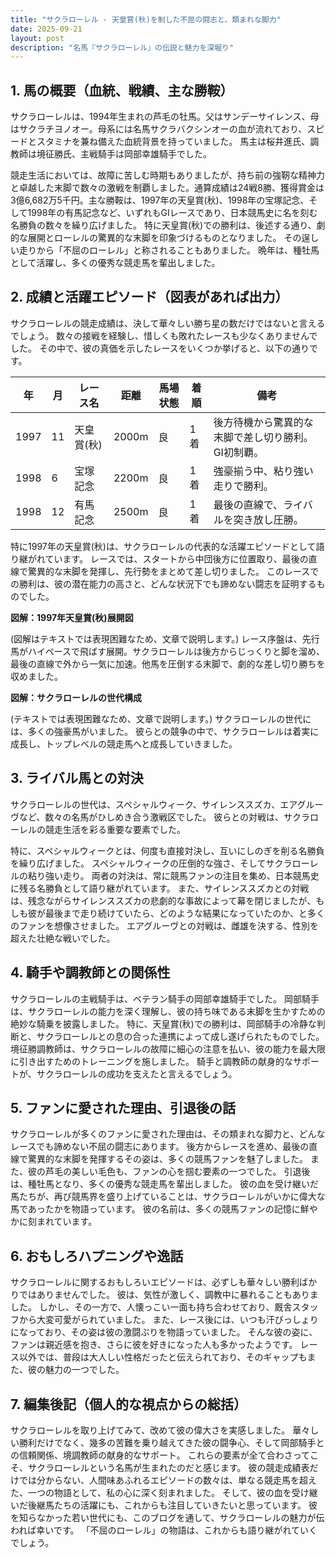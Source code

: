 ```yaml
---
title: "サクラローレル - 天皇賞(秋)を制した不屈の闘志と、類まれな脚力"
date: 2025-09-21
layout: post
description: "名馬『サクラローレル』の伝説と魅力を深堀り"
---
```


## 1. 馬の概要（血統、戦績、主な勝鞍）

サクラローレルは、1994年生まれの芦毛の牡馬。父はサンデーサイレンス、母はサクラチヨノオー。母系には名馬サクラバクシンオーの血が流れており、スピードとスタミナを兼ね備えた血統背景を持っていました。  馬主は桜井進氏、調教師は境征勝氏、主戦騎手は岡部幸雄騎手でした。

競走生活においては、故障に苦しむ時期もありましたが、持ち前の強靭な精神力と卓越した末脚で数々の激戦を制覇しました。通算成績は24戦8勝、獲得賞金は3億6,682万5千円。主な勝鞍は、1997年の天皇賞(秋)、1998年の宝塚記念、そして1998年の有馬記念など、いずれもGIレースであり、日本競馬史に名を刻む名勝負の数々を繰り広げました。  特に天皇賞(秋)での勝利は、後述する通り、劇的な展開とローレルの驚異的な末脚を印象づけるものとなりました。  その逞しい走りから「不屈のローレル」と称されることもありました。  晩年は、種牡馬として活躍し、多くの優秀な競走馬を輩出しました。


## 2. 成績と活躍エピソード（図表があれば出力）

サクラローレルの競走成績は、決して華々しい勝ち星の数だけではないと言えるでしょう。  数々の接戦を経験し、惜しくも敗れたレースも少なくありませんでした。  その中で、彼の真価を示したレースをいくつか挙げると、以下の通りです。


| 年 | 月 | レース名             | 距離 | 馬場状態 | 着順 | 備考                                                                  |
|---|----|----------------------|------|----------|------|-----------------------------------------------------------------------|
| 1997 | 11 | 天皇賞(秋)           | 2000m | 良       | 1着 | 後方待機から驚異的な末脚で差し切り勝利。GI初制覇。                             |
| 1998 | 6  | 宝塚記念             | 2200m | 良       | 1着 | 強豪揃う中、粘り強い走りで勝利。                                             |
| 1998 | 12 | 有馬記念             | 2500m | 良       | 1着 | 最後の直線で、ライバルを突き放し圧勝。                                     |


特に1997年の天皇賞(秋)は、サクラローレルの代表的な活躍エピソードとして語り継がれています。  レースでは、スタートから中団後方に位置取り、最後の直線で驚異的な末脚を発揮し、先行勢をまとめて差し切りました。  このレースでの勝利は、彼の潜在能力の高さと、どんな状況下でも諦めない闘志を証明するものでした。


**図解：1997年天皇賞(秋)展開図**

(図解はテキストでは表現困難なため、文章で説明します。)  レース序盤は、先行馬がハイペースで飛ばす展開。サクラローレルは後方からじっくりと脚を溜め、最後の直線で外から一気に加速。他馬を圧倒する末脚で、劇的な差し切り勝ちを収めました。


**図解：サクラローレルの世代構成**

(テキストでは表現困難なため、文章で説明します。)  サクラローレルの世代には、多くの強豪馬がいました。  彼らとの競争の中で、サクラローレルは着実に成長し、トップレベルの競走馬へと成長していきました。


## 3. ライバル馬との対決

サクラローレルの世代は、スペシャルウィーク、サイレンススズカ、エアグルーヴなど、数々の名馬がひしめき合う激戦区でした。  彼らとの対戦は、サクラローレルの競走生活を彩る重要な要素でした。

特に、スペシャルウィークとは、何度も直接対決し、互いにしのぎを削る名勝負を繰り広げました。  スペシャルウィークの圧倒的な強さ、そしてサクラローレルの粘り強い走り。  両者の対決は、常に競馬ファンの注目を集め、日本競馬史に残る名勝負として語り継がれています。  また、サイレンススズカとの対戦は、残念ながらサイレンススズカの悲劇的な事故によって幕を閉じましたが、もしも彼が最後まで走り続けていたら、どのような結果になっていたのか、と多くのファンを想像させました。  エアグルーヴとの対戦は、雌雄を決する、性別を超えた壮絶な戦いでした。


## 4. 騎手や調教師との関係性

サクラローレルの主戦騎手は、ベテラン騎手の岡部幸雄騎手でした。  岡部騎手は、サクラローレルの能力を深く理解し、彼の持ち味である末脚を生かすための絶妙な騎乗を披露しました。  特に、天皇賞(秋)での勝利は、岡部騎手の冷静な判断と、サクラローレルとの息の合った連携によって成し遂げられたものでした。  境征勝調教師は、サクラローレルの故障に細心の注意を払い、彼の能力を最大限に引き出すためのトレーニングを施しました。  騎手と調教師の献身的なサポートが、サクラローレルの成功を支えたと言えるでしょう。


## 5. ファンに愛された理由、引退後の話

サクラローレルが多くのファンに愛された理由は、その類まれな脚力と、どんなレースでも諦めない不屈の闘志にあります。  後方からレースを進め、最後の直線で驚異的な末脚を発揮するその姿は、多くの競馬ファンを魅了しました。  また、彼の芦毛の美しい毛色も、ファンの心を掴む要素の一つでした。  引退後は、種牡馬となり、多くの優秀な競走馬を輩出しました。  彼の血を受け継いだ馬たちが、再び競馬界を盛り上げていることは、サクラローレルがいかに偉大な馬であったかを物語っています。  彼の名前は、多くの競馬ファンの記憶に鮮やかに刻まれています。


## 6. おもしろハプニングや逸話

サクラローレルに関するおもしろいエピソードは、必ずしも華々しい勝利ばかりではありませんでした。  彼は、気性が激しく、調教中に暴れることもありました。  しかし、その一方で、人懐っこい一面も持ち合わせており、厩舎スタッフから大変可愛がられていました。  また、レース後には、いつも汗びっしょりになっており、その姿は彼の激闘ぶりを物語っていました。  そんな彼の姿に、ファンは親近感を抱き、さらに彼を好きになった人も多かったようです。  レース以外では、普段は大人しい性格だったと伝えられており、そのギャップもまた、彼の魅力の一つでした。


## 7. 編集後記（個人的な視点からの総括）

サクラローレルを取り上げてみて、改めて彼の偉大さを実感しました。  華々しい勝利だけでなく、幾多の苦難を乗り越えてきた彼の闘争心、そして岡部騎手との信頼関係、境調教師の献身的なサポート。  これらの要素が全て合わさってこそ、サクラローレルという名馬が生まれたのだと感じます。  彼の競走成績表だけでは分からない、人間味あふれるエピソードの数々は、単なる競走馬を超えた、一つの物語として、私の心に深く刻まれました。  そして、彼の血を受け継いだ後継馬たちの活躍にも、これからも注目していきたいと思っています。  彼を知らなかった若い世代にも、このブログを通して、サクラローレルの魅力が伝われば幸いです。  「不屈のローレル」の物語は、これからも語り継がれていくでしょう。

